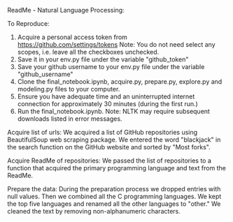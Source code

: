 ReadMe - Natural Language Processing:

To Reproduce:
1. Acquire a personal access token from https://github.com/settings/tokens
Note: You do not need select any scopes, i.e. leave all the checkboxes unchecked.
2. Save it in your env.py file under the variable "github_token"
3. Save your github username to your env.py file under the variable "github_username"
4. Clone the final_notebook.ipynb, acquire.py, prepare.py, explore.py and modeling.py files to your computer.
5. Ensure you have adequate time and an uninterrupted internet connection for approximately 30 minutes (during the first run.)
6. Run the final_notebook.ipynb.
Note: NLTK may require subsequent downloads listed in error messages.

Acquire list of urls:
We acquired a list of GitHub repositories using BeautifulSoup web scraping package. We entered the word "blackjack" in the search function on the GitHub website and sorted by "Most forks". 

Acquire ReadMe of repositories:
We passed the list of repositories to a function that acquired the primary programming language and text from the ReadMe.

Prepare the data:
During the preparation process we dropped entries with null values. Then we combined all the C programming languages. We kept the top five languages and renamed all the other languages to "other." We cleaned the text by removing non-alphanumeric characters.